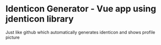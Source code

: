 # Identicon Generator - Vue app using jdenticon library
Just like github which automatically generates identicon and shows profile picture

